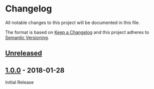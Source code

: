 # Changelog
All notable changes to this project will be documented in this file.

The format is based on [Keep a Changelog](http://keepachangelog.com/en/1.0.0/)
and this project adheres to [Semantic Versioning](http://semver.org/spec/v2.0.0.html).

## [Unreleased]

## [1.0.0] - 2018-01-28

Initial Release

[Unreleased]: https://github.com/BobGneu/human-format-rs/compare/master...develop
[1.0.0]: https://github.com/BobGneu/human-format-rs/tree/1.0.0